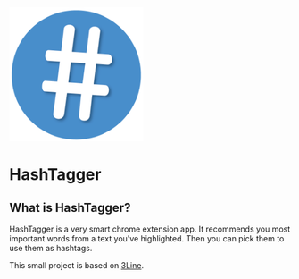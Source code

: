 <img src="/Sample/Logo.png" width="240">

# HashTagger

## What is HashTagger?
HashTagger is a very smart chrome extension app. It recommends you most important words from a text you've highlighted.
Then you can pick them to use them as hashtags.

This small project is based on [3Line](http://github.com/GodofKim/3line).
